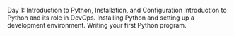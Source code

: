 Day 1: Introduction to Python, Installation, and Configuration
       Introduction to Python and its role in DevOps.
       Installing Python and setting up a development environment.
       Writing your first Python program.